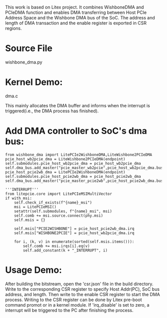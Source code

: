 This work is based on Litex project. It combines WishboneDMA and PCIeDMA function and enables DMA transferring between Host PCIe Address Space and the Wishbone DMA bus of the SoC. The address and length of DMA transaction and the enable register is exported in CSR regions.

# Source File
wishbone_dma.py

# Kernel Demo: 
dma.c

This mainly allocates the DMA buffer and informs when the interrupt is triggered(i.e., the DMA process has finished).

# Add DMA controller to SoC's dma bus:
```
from wishbone_dma import LitePCIe2WishboneDMA,LiteWishbone2PCIeDMA
pcie_host_wb2pcie_dma = LiteWishbone2PCIeDMA(endpoint)
self.submodules.pcie_host_wb2pcie_dma = pcie_host_wb2pcie_dma
self.dma_bus.add_master("pcie_master_wb2pcie",pcie_host_wb2pcie_dma.bus_wr)
pcie_host_pcie2wb_dma = LitePCIe2WishboneDMA(endpoint)
self.submodules.pcie_host_pcie2wb_dma = pcie_host_pcie2wb_dma
self.dma_bus.add_master("pcie_master_pcie2wb",pcie_host_pcie2wb_dma.bus_rd)

'''INTERRUPT'''
from litepcie.core import LitePCIeMSIMultiVector
if with_msi:
    self.check_if_exists(f"{name}_msi")
    msi = LitePCIeMSI()
    setattr(self.submodules, f"{name}_msi", msi)
    self.comb += msi.source.connect(phy.msi)
    self.msis = {}
    
    self.msis["PCIE2WISHBONE"] = pcie_host_pcie2wb_dma.irq
    self.msis["WISHBONE2PCIE"] = pcie_host_wb2pcie_dma.irq

    for i, (k, v) in enumerate(sorted(self.msis.items())):
        self.comb += msi.irqs[i].eq(v)
        self.add_constant(k + "_INTERRUPT", i)

```

# Usage Demo:
After building the bitstream, open the 'csr.json' file in the build directory.
Write to the corresponding CSR register to specify Host Addr(PC), SoC bus address, and length.
Then write to the enable CSR register to start the DMA process.
Writing to the CSR register can be done by Litex pre-boot command promot or in a kernel module.
If 'irq_disable' is set to zero, a interrupt will be triggered to the PC after finishing the process.
